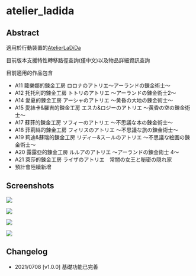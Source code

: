 # atelier_ladida

## Abstract

適用於行動裝置的[AtelierLaDiDa](https://github.com/STRockefeller/AtelierLaDiDa)



目前版本支援特性轉移路徑查詢(僅中文)以及物品詳細資訊查詢

目前適用的作品包含 

- A11 蘿樂娜的鍊金工房 ロロナのアトリエ～アーランドの錬金術士～
- A12 托托利的鍊金工房 トトリのアトリエ ～アーランドの錬金術士2～ 
- A14 愛夏的鍊金工房 アーシャのアトリエ 〜黄昏の大地の錬金術士〜 
- A15 愛絲卡&羅吉的鍊金工房 エスカ&ロジーのアトリエ 〜黄昏の空の錬金術士〜 
- A17 蘇菲的鍊金工房 ソフィーのアトリエ ～不思議な本の錬金術士～ 
- A18 菲莉絲的鍊金工房 フィリスのアトリエ 〜不思議な旅の錬金術士〜
- A19 莉迪&蘇瑞的鍊金工房 リディー&スールのアトリエ 〜不思議な絵画の錬金術士〜 
- A20 露露亞的鍊金工房 ルルアのアトリエ ～アーランドの錬金術士 4～ 
- A21 萊莎的鍊金工房 ライザのアトリエ　常闇の女王と秘密の隠れ家
- 預計會陸續新增



## Screenshots

![](https://i.imgur.com/KRPX4O7.png)

![](https://i.imgur.com/j7dWTnr.png)

![](https://i.imgur.com/NHps4K9.png)

![](https://i.imgur.com/24YpiFB.png)

## Changelog



* 2021/0708 [v1.0.0] 基礎功能已完善
